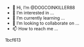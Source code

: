 - 👋 Hi, I’m @DOGCOINKILLER88
- 👀 I’m interested in ...
- 🌱 I’m currently learning ...
- 💞️ I’m looking to collaborate on ...
- 📫 How to reach me ...

<!---1bcf613
DOGCOINKILLER88/DOGCOINKILLER88 is a ✨ special ✨ repository because its `README.md` (this file) appears on your GitHub profile.
You can click the Preview link to take a look at your changes.
---> 1bcf613
